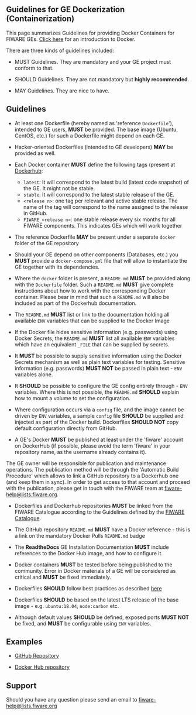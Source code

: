 ## Guidelines for GE Dockerization (Containerization)

This page summarizes Guidelines for providing Docker Containers for FIWARE GEs.
[Click here](https://docs.docker.com/engine/understanding-docker/) for an
introduction to Docker.

There are three kinds of guidelines included:

-   MUST Guidelines. They are mandatory and your GE project must conform to
    that.

-   SHOULD Guidelines. They are not mandatory but **highly recommended**.

-   MAY Guidelines. They are nice to have.

## Guidelines

-   At least one Dockerfile (hereby named as 'reference `Dockerfile`'), intended
    to GE users, **MUST** be provided. The base image (Ubuntu, CentOS, etc.) for
    such a Dockerfile might depend on each GE.

-   Hacker-oriented Dockerfiles (intended to GE developers) **MAY** be provided
    as well.

-   Each Docker container **MUST** define the following tags (present at
    [Dockerhub](https://hub.docker.com/):

    -   `latest`: It will correspond to the latest build (latest code snapshot)
        of the GE. It might not be stable.
    -   `stable`: It will correspond to the latest stable release of the GE.
    -   `<release n>`: one tag per relevant and active stable release. The name
        of the tag will correspond to the name assigned to the release in
        GitHub.
    -   `FIWARE_<release n>`: one stable release every six months for all FIWARE
        components. This indicates GEs which will work together

-   The reference Dockerfile **MAY** be present under a separate `docker` folder
    of the GE repository

-   Should your GE depend on other components (Databases, etc.) you **MUST**
    provide a `docker-compose.yml` file that will allow to instantiate the GE
    together with its dependencies.

-   Where the `docker` folder is present, a `README.md` **MUST** be provided
    along with the `Dockerfile` folder. Such a `README.md` **MUST** give
    complete instructions about how to work with the corresponding Docker
    container. Please bear in mind that such a `README.md` will also be included
    as part of the Dockerhub documentation.
-   The `README.md` **MUST** list or link to the documentation holding all
    available `ENV` variables that can be supplied to the Docker Image

-   If the Docker file hides sensitive information (e.g. passwords) using Docker
    Secrets, the `README.md` **MUST** list all available `ENV` variables which
    have an equivalent `_FILE` that can be supplied by secrets.

-   It **MUST** be possible to supply sensitive information using the Docker
    Secrets mechanism as well as plain text variables for testing. Sensitive
    information (e.g. passwords) **MUST NOT** be passed in plain text - `ENV`
    variables alone.

-   It **SHOULD** be possible to configure the GE config entirely through -
    `ENV` variables. Where this is not possible, the `README.md` **SHOULD**
    explain how to mount a volume to set the configuration.

-   Where configuration occurs via a `config` file, and the image cannot be
    driven by `ENV` variables, a sample `config` file **SHOULD** be supplied and
    injected as part of the Docker build. Dockerfiles **SHOULD NOT** copy
    default configuration directly from GitHub.

-   A GE's Docker **MUST** be published at least under the 'fiware' account on
    DockerHub (if possible, please avoid the term 'fiware' in your repository
    name, as the username already contains it).

The GE owner will be responsible for publication and maintenance operations. The
publication method will be through the 'Automatic Build Procedure' which allows
to link a GitHub repository to a Dockerhub one (and keep them in sync). In order
to get access to that account and proceed with the publication, please get in
touch with the FIWARE team at
[fiware-help@lists.fiware.org](mailto:fiware-help@lists.fiware.org).

-   Dockerfiles and Dockerhub repositories **MUST** be linked from the FIWARE
    Catalogue according to the Guidelines defined by the
    [FIWARE Catalogue](http://forge.fiware.org/plugins/mediawiki/wiki/fiware/index.php/Working_with_the_FIWARE_catalogue#Creating_instances).

-   The GitHub repository `README.md` **MUST** have a Docker reference - this is
    a link on the mandatory Docker Pulls `README.md` badge

-   The **ReadtheDocs** GE Installation Documentation **MUST** include
    references to the Docker Hub image, and how to configure it.

-   Docker containers **MUST** be tested before being published to the
    community. Error in Docker materials of a GE will be considered as critical
    and **MUST** be fixed immediately.

-   Dockerfiles **SHOULD** follow best practices as described
    [here](https://docs.docker.com/articles/dockerfile_best-practices/)

-   Dockerfiles **SHOULD** be based on the latest LTS release of the base
    image - e.g. `ubuntu:18.04`, `node:carbon` etc.

-   Although default values **SHOULD** be defined, exposed ports **MUST NOT** be
    fixed, and **MUST** be configurable using `ENV` variables.

## Examples

-   [GitHub Repository](https://github.com/telefonicaid/fiware-orion/tree/master/docker)

-   [Docker Hub repository](https://registry.hub.docker.com/u/fiware/orion/)

## Support

Should you have any question please send an email to
[fiware-help@lists.fiware.org](mailto:fiware-help@lists.fiware.org)
